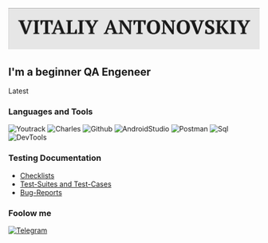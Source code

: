 ![Header](https://github.com/Antonovsky001/Antonovsky001/blob/main/assets/header.png)

## I'm a beginner QA Engeneer 

Latest

### Languages and Tools
![Youtrack](https://img.shields.io/badge/-Youtrack-090909?style=for-the-badge&logo=Youtrack&logoColor=47C5FB)
![Charles](https://img.shields.io/badge/-Charles-090909?style=for-the-badge&logo=Charles&logoColor=F88C00)
![Github](https://img.shields.io/badge/-Github-090909?style=for-the-badge&logo=Github&logoColor=9cf)
![AndroidStudio](https://img.shields.io/badge/-AndroidStudio-090909?style=for-the-badge&logo=AndroidStudio&logoColor=E9D54D)
![Postman](https://img.shields.io/badge/-Postman-090909?style=for-the-badge&logo=Postman&logoColor=E5D3FF)
![Sql](https://img.shields.io/badge/-Sql-090909?style=for-the-badge&logo=mysql&logoColor=6296CC)
![DevTools](https://img.shields.io/badge/DevTools-090909?style=for-the-badge&logo=googlechrome&logoColor=2674f2)

### Testing Documentation

- [Checklists](https://github.com/antonovsky001/checklist)
- [Test-Suites and Test-Cases](https://github.com/antonovsky001/test-cases)
- [Bug-Reports](https://github.com/antonovsky001/bug-reports)

### Foolow me
[![Telegram](https://img.shields.io/badge/-Telegram-090909?style=for-the-badge&logo=telegram&logoColor=27A0D9)](https://t.me/antonovsky0012)
  